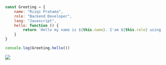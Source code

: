```js
const Greeting = {
    name: "Rizqi Pratama",
    role: "Backend Developer",
    lang: "Javascript",
    hello: function () {
        return `Hello my name is ${this.name}. I'am ${this.role} using ${this.lang}.`
    }
}

console.log(Greeting.hello())
```


![](https://github-readme-stats.vercel.app/api/top-langs/?username=rizqikazukun&theme=transparent&hide_border=true&include_all_commits=true&count_private=false&layout=compact)
